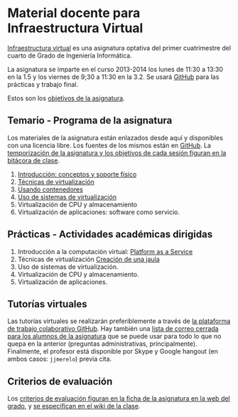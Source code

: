 Material docente para Infraestructura Virtual
==

[Infraestructura virtual](http://grados.ugr.es/informatica/pages/infoacademica/guias_docentes/espti/infraestructuravirtual)
es una asignatura optativa del primer cuatrimestre del cuarto de Grado
de Ingeniería Informática.

La asignatura se imparte en el curso 2013-2014 los lunes de 11:30 a
13:30 en la 1.5 y los viernes de 9;30 a 11:30 en la 3.2. Se usará
[GitHub](http://github.com) para las prácticas y trabajo final.

Estos son los [objetivos de la asignatura](documentos/objetivos.md). 

Temario - Programa de la asignatura
------------------------------------------------------

Los materiales de la asignatura están enlazados desde aquí y
disponibles con una licencia libre. Los fuentes de los mismos están en
[GitHub](http://github.com/JJ/IV). La
[temporización de la asignatura y los objetivos de cada sesión figuran en la bitácora de clase](https://github.com/IV-GII/GII-2013/wiki/IvGii2013). 

1. [Introducción: conceptos y soporte físico](documentos/temas/Intro_concepto_y_soporte_fisico.md)
2. [Técnicas de virtualización](documentos/temas/Tecnicas_de_virtualizacion.md)
3. [Usando contenedores](documentos/temas/Contenedores.md)
4. [Uso de sistemas de virtualización](documentos/temas/Uso_de_sistemas.md)
5. Virtualización de CPU y almacenamiento
6. Virtualización de aplicaciones: software como servicio.



Prácticas - Actividades académicas dirigidas
-------------

1. Introducción a la computación virtual: [Platform as a Service](documentos/practicas/1.PaaS.md)
2. Técnicas de virtualización [Creación de una jaula](documentos/practicas/2.Jaula.md)
3. Uso de sistemas de virtualización.
4. Virtualización de CPU y almacenamiento.
5. Virtualización de aplicaciones.

Tutorías virtuales
----

Las tutorías virtuales se realizarán preferiblemente a través de
[la plataforma de trabajo colaborativo GitHub](https://github.com/IV-GII/GII-2013/issues?state=open). Hay
también una
[lista de correo cerrada para los alumnos de la asignatura](https://groups.google.com/forum/#!forum/iv-ugr-2013)
que se puede usar para todo lo que no quepa en la anterior (preguntas
administrativas, principalmente). Finalmente, el profesor está
disponible por Skype y Google hangout (en ambos casos: `jjmerelo`)
previa cita.

Criterios de evaluación
---

Los
[criterios de evaluación figuran en la ficha de la asignatura en la web del grado](http://grados.ugr.es/informatica/pages/infoacademica/guias_docentes/espti/infraestructuravirtual),
y
[se especifican en el wiki de la clase](https://github.com/IV-GII/GII-2013/wiki/Metodologiaycriteriosdeevaluacion). 
